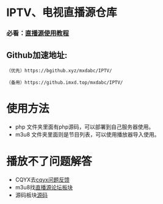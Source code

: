 # IPTV、电视直播源仓库
### 必看：[直播源使用教程](https://blog.mxdyeah.top/mxdyeah_blog_post/28.html)
## Github加速地址:   
```
（优先）https://bgithub.xyz/mxdabc/IPTV/
```     
```
（备用）https://github.imxd.top/mxdabc/IPTV/
```
# 使用方法
- php 文件夹里面有php源码，可以部署到自己服务器使用。
- m3u8 文件夹里面则是节目列表，可以使用播放器导入使用。
# 播放不了问题解答
- CQYX去[cqyx问题反馈](https://discuz.mxdyeah.top/mxdyeah_discuz_thread-38-1-1.html)
- m3u8找[直播源论坛板块](https://discuz.mxdyeah.top/mxdyeah_discuz_forum-38-1.html)
- 源码板块[源码](https://discuz.mxdyeah.top/mxdyeah_discuz_forum-40-1.html)
